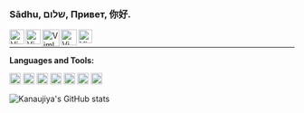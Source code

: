 ### Sādhu, שלום, Привет, 你好.
<a href="https://www.facebook.com/quantum.kanaujiya/">
  <img align="left" alt="Vimlesh's Facebook" width="26px" src="https://upload.wikimedia.org/wikipedia/commons/b/b8/2021_Facebook_icon.svg" />
</a>
<a href="https://www.instagram.com/quantum_kanaujiya/">
  <img align="left" alt="Vimlesh's Instagram" width="26px" src="https://upload.wikimedia.org/wikipedia/commons/9/95/Instagram_logo_2022.svg" />
</a>
<a href="https://discord.gg/jpu9cR4X">
  <img align="left" alt="Vimlesh's Discord" width="30px" src="https://assets-global.website-files.com/6257adef93867e50d84d30e2/636e0a69f118df70ad7828d4_icon_clyde_blurple_RGB.svg" />
</a>
<a href="https://twitter.com/kanaujiya369">
  <img align="left" alt="Vimlesh Kumar Kanaujiya | Twitter" width="28px" src="https://upload.wikimedia.org/wikipedia/commons/6/6f/Logo_of_Twitter.svg" />
</a>
<a href="https://www.linkedin.com/in/kanaujiyavimleshkumar/">
  <img align="left" alt="Vimlesh's LinkedIn" width="24px" src="https://upload.wikimedia.org/wikipedia/commons/c/ca/LinkedIn_logo_initials.png" />
</a>

<br />
<hr>

**Languages and Tools:**


<span><img height="20" src="https://upload.wikimedia.org/wikipedia/commons/1/18/ISO_C%2B%2B_Logo.svg"></span>
<span><img height="20" src="https://upload.wikimedia.org/wikipedia/commons/9/99/Unofficial_JavaScript_logo_2.svg"></span>
<span><img height="20" src="https://upload.wikimedia.org/wikipedia/commons/a/a7/React-icon.svg"></span>
<span><img height="20" src="https://upload.wikimedia.org/wikipedia/commons/c/c3/Python-logo-notext.svg"></span>
<span><img height="20" src="https://upload.wikimedia.org/wikipedia/commons/6/61/HTML5_logo_and_wordmark.svg"></span>
<span><img height="20" src="https://upload.wikimedia.org/wikipedia/commons/2/2d/Extensible_Markup_Language_%28XML%29_logo.svg"></span>
<span><img height="20" src="https://upload.wikimedia.org/wikipedia/commons/9/9a/Visual_Studio_Code_1.35_icon.svg"></span>

![Kanaujiya's GitHub stats](https://github-readme-stats.vercel.app/api?username=vimleshkumarkanaujiya&show_icons=true&theme=transparent)

